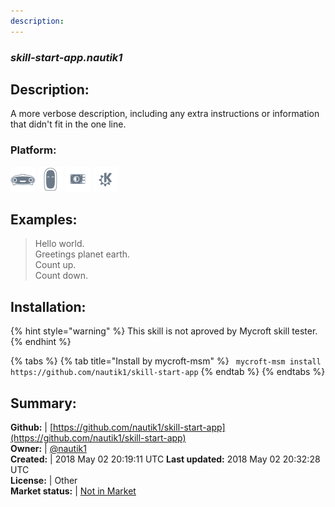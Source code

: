 ```yaml
---
description: 
---
```


### _skill-start-app.nautik1_  
## Description:  
A more verbose description, including any extra instructions or
information that didn't fit in the one line.  
### Platform:  
 ![Mark I](../.gitbook/assets/mark-1-icon.png)  ![Mark II](../.gitbook/assets/mark-2-icon.png)  ![Picroft](../.gitbook/assets/picroft-icon.png)  ![plasmoid](../.gitbook/assets/kde.png)   
  
## Examples:  
> Hello world.  
> Greetings planet earth.  
> Count up.  
> Count down.  
  
## Installation:  
{% hint style="warning" %}
This skill is not aproved by Mycroft skill tester.
{% endhint %}
    
{% tabs %}
{% tab title="Install by mycroft-msm" %}
``` mycroft-msm install https://github.com/nautik1/skill-start-app```
{% endtab %}
  {% endtabs %}
    
## Summary:  
**Github:** | [https://github.com/nautik1/skill-start-app](https://github.com/nautik1/skill-start-app)  
**Owner:** | [@nautik1](https://github.com/nautik1)  
**Created:** | 2018 May 02 20:19:11 UTC  **Last updated:** 2018 May 02 20:32:28 UTC  
**License:** | Other  
**Market status:** | [Not in Market](https://market.mycroft.ai/skill/)  
